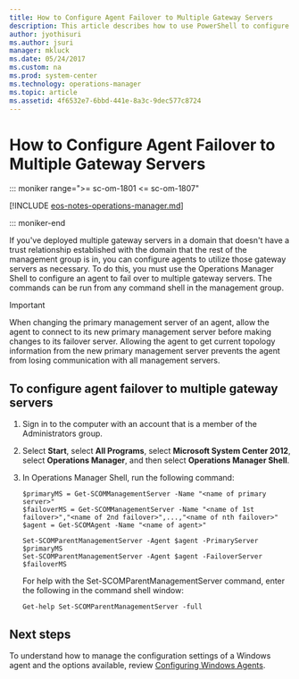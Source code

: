 ```yaml
---
title: How to Configure Agent Failover to Multiple Gateway Servers
description: This article describes how to use PowerShell to configure failover between multiple Gateway servers.
author: jyothisuri
ms.author: jsuri
manager: mkluck
ms.date: 05/24/2017
ms.custom: na
ms.prod: system-center
ms.technology: operations-manager
ms.topic: article
ms.assetid: 4f6532e7-6bbd-441e-8a3c-9dec577c8724
---
```

# How to Configure Agent Failover to Multiple Gateway Servers

::: moniker range=">= sc-om-1801 <= sc-om-1807"

[!INCLUDE [eos-notes-operations-manager.md](../includes/eos-notes-operations-manager.md)]

::: moniker-end

If you've deployed multiple gateway servers in a domain that doesn't have a trust relationship established with the domain that the rest of the management group is in, you can configure agents to utilize those gateway servers as necessary. To do this, you must use the Operations Manager Shell to configure an agent to fail over to multiple gateway servers. The commands can be run from any command shell in the management group.  

> [!IMPORTANT]  
> When changing the primary management server of an agent, allow the agent to connect to its new primary management server before making changes to its failover server. Allowing the agent to get current topology information from the new primary management server prevents the agent from losing communication with all management servers.  

## To configure agent failover to multiple gateway servers  

1.  Sign in to the computer with an account that is a member of the Administrators group.  

2.  Select **Start**, select **All Programs**, select **Microsoft System Center&nbsp;2012**, select **Operations Manager**, and then select **Operations Manager Shell**.  

3.  In Operations Manager Shell, run the following command:  

    ```  
    $primaryMS = Get-SCOMManagementServer -Name "<name of primary server>"  
    $failoverMS = Get-SCOMManagementServer -Name "<name of 1st failover>","<name of 2nd failover>",...,"<name of nth failover>"  
    $agent = Get-SCOMAgent -Name "<name of agent>"  

    Set-SCOMParentManagementServer -Agent $agent -PrimaryServer $primaryMS  
    Set-SCOMParentManagementServer -Agent $agent -FailoverServer $failoverMS  

    ```  

    For help with the Set\-SCOMParentManagementServer command, enter the following in the command shell window:  

    ```  
    Get-help Set-SCOMParentManagementServer -full  
    ```  

## Next steps
To understand how to manage the configuration settings of a Windows agent and the options available, review [Configuring Windows Agents](manage-deploy-config-windows-agent.md).
